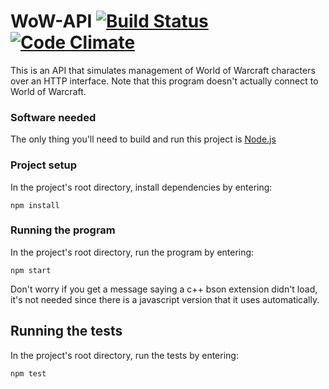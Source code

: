 # WoW-API [![Build Status](https://travis-ci.org/emmasax1/WoW-API.svg?branch=master)](https://travis-ci.org/emmasax1/WoW-API) [![Code Climate](https://codeclimate.com/github/lemmo031/WoW-API/badges/gpa.svg)](https://codeclimate.com/github/lemmo031/WoW-API)

This is an API that simulates management of World of Warcraft characters over an HTTP interface. Note that this program doesn't actually connect to World of Warcraft.

### Software needed
The only thing you'll need to build and run this project is [Node.js](https://nodejs.org/)

### Project setup
In the project's root directory, install dependencies by entering:
````
npm install
````

### Running the program
In the project's root directory, run the program by entering:
````
npm start
````
Don't worry if you get a message saying a c++ bson extension didn't load, it's not needed since there is a javascript version that it uses automatically.

## Running the tests
In the project's root directory, run the tests by entering:
````
npm test
````
